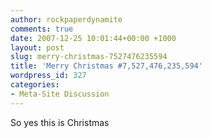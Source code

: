 ```yaml
---
author: rockpaperdynamite
comments: true
date: 2007-12-25 10:01:44+00:00 +1000
layout: post
slug: merry-christmas-7527476235594
title: 'Merry Christmas #7,527,476,235,594'
wordpress_id: 327
categories:
- Meta-Site Discussion
---
```


So yes this is Christmas

